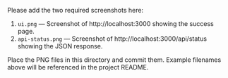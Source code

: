 Please add the two required screenshots here:

1. `ui.png` — Screenshot of http://localhost:3000 showing the success page.
2. `api-status.png` — Screenshot of http://localhost:3000/api/status showing the JSON response.

Place the PNG files in this directory and commit them. Example filenames above will be referenced in the project README.
